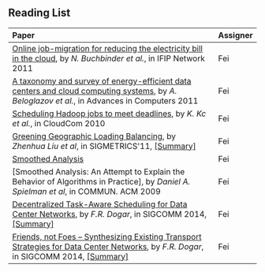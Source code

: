 Reading List
---

| Paper| Assigner|
|:-----|:--------|
|[Online job-migration for reducing the electricity bill in the cloud](), by *N. Buchbinder et al.*, in  IFIP Network 2011 | Fei|
|[A taxonomy and survey of energy-efficient data centers and cloud computing systems](), by *A. Beloglazov et al.*, in Advances in Computers 2011| Fei |
| [ Scheduling Hadoop jobs to meet deadlines](), by *K. Kc et al.*, in CloudCom 2010 | Fei|
|[Greening Geographic Loading Balancing](http://dl.acm.org/citation.cfm?id=1993767), by *Zhenhua Liu et al*, in SIGMETRICS'11, [[Summary]](https://github.com/hxwang/GreenDC-Summary/blob/master/LiuL11_Greening-Geographical-Load-Balancing.md) | Fei|
| [Smoothed Analysis](http://www.cs.yale.edu/homes/spielman/SmoothedAnalysis/) |Fei |
|[Smoothed Analysis: An Attempt to Explain the Behavior of Algorithms in Practice], by *Daniel A. Spielman et al*,  in COMMUN. ACM  2009| Fei|
|[Decentralized Task-Aware Scheduling for Data Center Networks](http://research.microsoft.com/apps/pubs/default.aspx?id=215429), by *F.R. Dogar*, in SIGCOMM 2014,[[Summary]](./papers/DogarK14_SIGCOMM_Decentralized-TaskScheduling-for-DCN.md)| Fei |
|[Friends, not Foes – Synthesizing Existing Transport Strategies for Data Center  Networks](http://research.microsoft.com/apps/pubs/default.aspx?id=215430), by  *F.R. Dogar*,  in SIGCOMM 2014, [[Summary]](./papers/MunirB14_SIGCOMM_Synthesizing-Existing-Transport-Strateg-DC.md)| Fei
